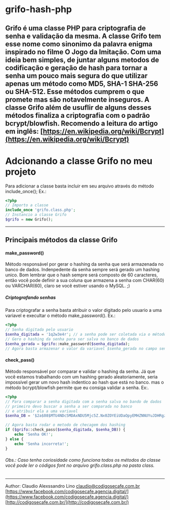 # grifo-hash-php
Grifo é uma classe PHP para criptografia de senha e validação da mesma.
A classe Grifo tem esse nome como sinonimo da palavra enigma inspirado no filme **O Jogo da Imitação**. 
Com uma ideia bem simples, de juntar alguns metodos de codificação e geração de hash para tornar a senha um pouco mais segura do que utilizar apenas um método como MD5, SHA-1 SHA-256 ou SHA-512. Esse métodos cumprem o que promete mas são notavelmente inseguros. A classe Grifo além de usuflir de alguns desses métodos finaliza a criptografia com o padrão  bcrypt/blowfish. 
Recomendo a leitura do artigo em inglês: [https://en.wikipedia.org/wiki/Bcrypt](https://en.wikipedia.org/wiki/Bcrypt)
---
# Adcionando a classe Grifo no meu projeto
Para adicionar a classe basta incluir em seu arquivo através do método include_once(); Ex.:
```php
<?php 
// Importo a classe
include_once 'grifo.class.php';
// Instancio a classe Grifo
$grifo = new Grifo();
```
---
## Principais métodos da classe Grifo
#### make_password()
Método responsável por gerar o hashing da senha que será armazenada no banco de dados. Indenpedente da senha sempre será gerado um hashing unico. Bom lembrar que o hash sempre será composto de 60 caracteres, então você pode definir a sua coluna que armazena a senha com CHAR(60) ou VARCHAR(60), claro se você estiver usando o MySQL. ;)
##### Criptografando senhas
Para criptografar a senha basta atribuir o valor digitado pelo usuario a uma variavel e execultar o método make_password(). Ex.:
```php
<?php 
// Senha digitada pelo usuario
$senha_digitada = '1q2w3e4r'; // a senha pode ser coletada via o método $_POST ou $_GET
// Gero o hashing da senha para ser salva no banco de dados
$senha_gerada = $grifo::make_password($senha_digitada);
// Agora basta armazenar o valor da variavel $senha_gerada no campo senha da tabela do seu banco de dados
```
#### check_pass()
Método responsável por comparar e validar o hashing da senha. Já que você estamos trabalhando com um hashing gerado aleatoriamente, seria impossível gerar um novo hash indentico ao hash que está no banco. mas o método bcrypt/blowfish permite que eu consiga validar a senha. Ex:.
```php
<?php 
// Para comparar a senha digitada com a senha salva no bando de dados
// primeiro devo buscar a senha a ser comparada no banco
// e atribuir ela a uma variavel 
$senha_DB = '$2a$08$MTU4NDc5MDAxNDU5Mjc5Z.Nx0ZOYEiUDaOpyEMHZNNUYuJDHRgzI2'; // Senha salva no banco de dados com 60 caracters

// Agora basta rodar o metodo de checagem dos hashing
if ($grifo::check_pass($senha_digitada, $senha_DB)) {
	echo 'Senha OK!';
} else {
	echo 'Senha incorreta!';
}
```
###### Obs.: Caso tenha coriosidade como funciona todos os métodos da classe você pode ler o códigos font no arquivo grifo.class.php na pasta class.
---
Author: Claudio Alexssandro Lino <claudio@codigosecafe.com.br>
[https://www.facebook.com/codigosecafe.agencia.digital/](https://www.facebook.com/codigosecafe.agencia.digital/)
[http://codigosecafe.com.br/](http://codigosecafe.com.br/)
